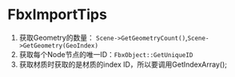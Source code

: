 # FbxImportTips

1. 获取Geometry的数量： `Scene->GetGeometryCount()`,`Scene->GetGeometry(GeoIndex)`  
2. 获取每个Node节点的唯一ID：`FbxObject::GetUniqueID` 
3. 获取材质时获取的是材质的index ID，所以要调用GetIndexArray(); 